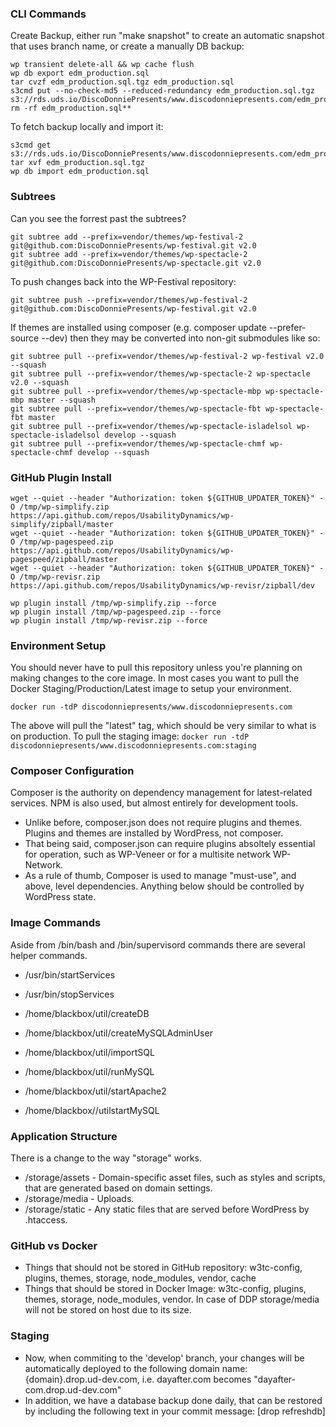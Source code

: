 ### CLI Commands

Create Backup, either run "make snapshot" to create an automatic snapshot that uses branch name, or create a manually DB backup:
```
wp transient delete-all && wp cache flush
wp db export edm_production.sql
tar cvzf edm_production.sql.tgz edm_production.sql
s3cmd put --no-check-md5 --reduced-redundancy edm_production.sql.tgz s3://rds.uds.io/DiscoDonniePresents/www.discodonniepresents.com/edm_production.sql.tgz
rm -rf edm_production.sql**
```

To fetch backup locally and import it:
```
s3cmd get s3://rds.uds.io/DiscoDonniePresents/www.discodonniepresents.com/edm_production.sql.tgz
tar xvf edm_production.sql.tgz
wp db import edm_production.sql
```

### Subtrees
Can you see the forrest past the subtrees?

```
git subtree add --prefix=vendor/themes/wp-festival-2 git@github.com:DiscoDonniePresents/wp-festival.git v2.0
git subtree add --prefix=vendor/themes/wp-spectacle-2 git@github.com:DiscoDonniePresents/wp-spectacle.git v2.0
```

To push changes back into the WP-Festival repository:
```
git subtree push --prefix=vendor/themes/wp-festival-2 git@github.com:DiscoDonniePresents/wp-festival.git v2.0
```

If themes are installed using composer (e.g. composer update --prefer-source --dev) then they may be converted into non-git submodules like so:
```
git subtree pull --prefix=vendor/themes/wp-festival-2 wp-festival v2.0 --squash
git subtree pull --prefix=vendor/themes/wp-spectacle-2 wp-spectacle v2.0 --squash
git subtree pull --prefix=vendor/themes/wp-spectacle-mbp wp-spectacle-mbp master --squash
git subtree pull --prefix=vendor/themes/wp-spectacle-fbt wp-spectacle-fbt master
git subtree pull --prefix=vendor/themes/wp-spectacle-isladelsol wp-spectacle-isladelsol develop --squash
git subtree pull --prefix=vendor/themes/wp-spectacle-chmf wp-spectacle-chmf develop --squash
```

### GitHub Plugin Install
```
wget --quiet --header "Authorization: token ${GITHUB_UPDATER_TOKEN}" -O /tmp/wp-simplify.zip https://api.github.com/repos/UsabilityDynamics/wp-simplify/zipball/master
wget --quiet --header "Authorization: token ${GITHUB_UPDATER_TOKEN}" -O /tmp/wp-pagespeed.zip https://api.github.com/repos/UsabilityDynamics/wp-pagespeed/zipball/master
wget --quiet --header "Authorization: token ${GITHUB_UPDATER_TOKEN}" -O /tmp/wp-revisr.zip https://api.github.com/repos/UsabilityDynamics/wp-revisr/zipball/dev

wp plugin install /tmp/wp-simplify.zip --force
wp plugin install /tmp/wp-pagespeed.zip --force
wp plugin install /tmp/wp-revisr.zip --force
```

### Environment Setup
You should never have to pull this repository unless you're planning on making changes to the core image.
In most cases you want to pull the Docker Staging/Production/Latest image to setup your environment.

`docker run -tdP discodonniepresents/www.discodonniepresents.com`

The above will pull the "latest" tag, which should be very similar to what is on production. To pull the staging image:
`docker run -tdP discodonniepresents/www.discodonniepresents.com:staging`

### Composer Configuration
Composer is the authority on dependency management for latest-related services. NPM is also used, but almost entirely for development tools.

* Unlike before, composer.json does not require plugins and themes. Plugins and themes are installed by WordPress, not composer.
* That being said, composer.json can require plugins absoltely essential for operation, such as WP-Veneer or for a multisite network WP-Network.
* As a rule of thumb, Composer is used to manage "must-use", and above, level dependencies. Anything below should be controlled by WordPress state.

### Image Commands
Aside from /bin/bash and /bin/supervisord commands there are several helper commands.

* /usr/bin/startServices
* /usr/bin/stopServices

* /home/blackbox/util/createDB
* /home/blackbox/util/createMySQLAdminUser
* /home/blackbox/util/importSQL
* /home/blackbox/util/runMySQL
* /home/blackbox/util/startApache2
* /home/blackbox//utilstartMySQL

### Application Structure
There is a change to the way "storage" works.

* /storage/assets - Domain-specific asset files, such as styles and scripts, that are generated based on domain settings.
* /storage/media  - Uploads.
* /storage/static - Any static files that are served before WordPress by .htaccess.

### GitHub vs Docker

* Things that should not be stored in GitHub repository: w3tc-config, plugins, themes, storage, node_modules, vendor, cache
* Things that should be stored in Docker Image: w3tc-config, plugins, themes, storage, node_modules, vendor. In case of DDP storage/media will not be stored on host due to its size.

### Staging

* Now, when commiting to the 'develop' branch, your changes will be automatically deployed to the following domain name:
  {domain}.drop.ud-dev.com, i.e. dayafter.com becomes "dayafter-com.drop.ud-dev.com"
* In addition, we have a database backup done daily, that can be restored by including the following text in your commit message:
  [drop refreshdb]
